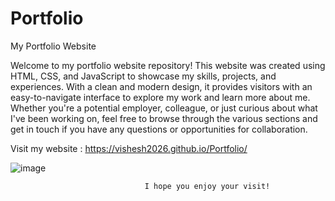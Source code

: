 # Portfolio
My Portfolio Website 

Welcome to my portfolio website repository! This website was created using HTML, CSS, and JavaScript to showcase my skills,
projects, and experiences. With a clean and modern design, it provides visitors with an easy-to-navigate interface to explore
my work and learn more about me. Whether you're a potential employer, colleague, or just curious about what I've been working 
on, feel free to browse through the various sections and get in touch if you have any questions or opportunities for collaboration. 

Visit my website : https://vishesh2026.github.io/Portfolio/


![image](https://github.com/vishesh2026/Portfolio/assets/144153456/ff2aaa1a-598c-41ce-af1d-c3d4605c337d)


                                  I hope you enjoy your visit!
